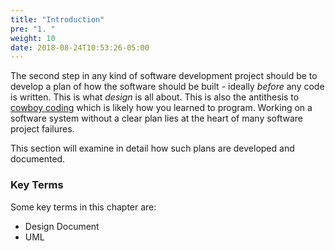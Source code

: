 ```yaml
---
title: "Introduction"
pre: "1. "
weight: 10
date: 2018-08-24T10:53:26-05:00
---
```


The second step in any kind of software development project should be to develop a plan of how the software should be built - ideally _before_ any code is written.  This is what _design_ is all about.  This is also the antithesis to [cowboy coding](https://en.wikipedia.org/wiki/Cowboy_coding) which is likely how you learned to program. Working on a software system without a clear plan lies at the heart of many software project failures.

This section will examine in detail how such plans are developed and documented.

### Key Terms 

Some key terms in this chapter are:
* Design Document
* UML

